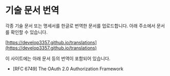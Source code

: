 # 기술 문서 번역

각종 기술 문서 또는 명세서를 한글로 번역한 문서를 업로드합니다. 아래 주소에서 문서를 확인할 수 있습니다.

[https://develop3357.github.io/translations](https://develop3357.github.io/translations)

이 사이트에는 아래 문서 등의 번역이 포함되어 있습니다.

- [RFC 6749] The OAuth 2.0 Authorization Framework

